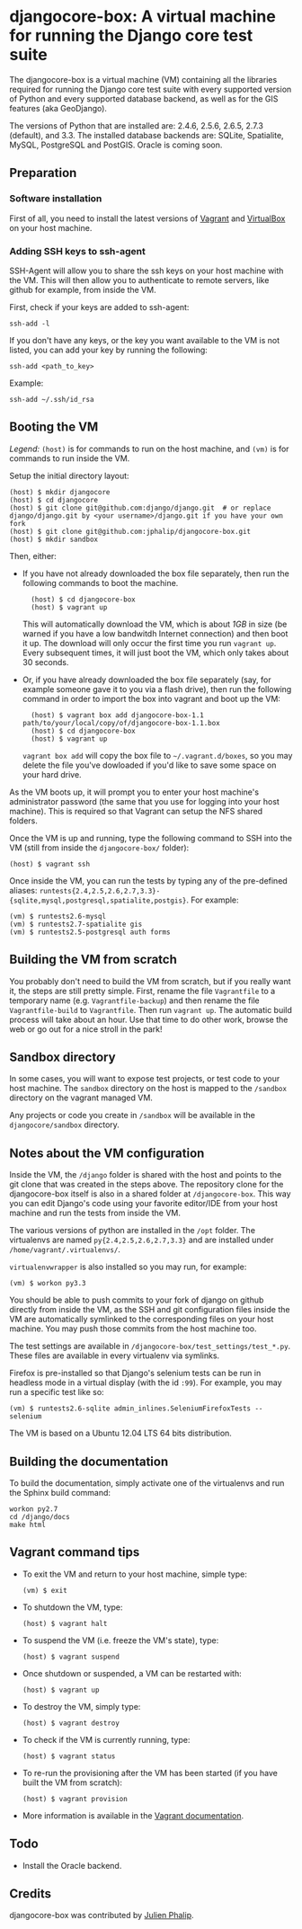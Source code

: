 djangocore-box: A virtual machine for running the Django core test suite
========================================================================

The djangocore-box is a virtual machine (VM) containing all the libraries
required for running the Django core test suite with every supported version of
Python and every supported database backend, as well as for the GIS features
(aka GeoDjango).

The versions of Python that are installed are: 2.4.6, 2.5.6, 2.6.5, 2.7.3
(default), and 3.3. The installed database backends are: SQLite, Spatialite,
MySQL, PostgreSQL and PostGIS. Oracle is coming soon.

Preparation
-----------

### Software installation

First of all, you need to install the latest versions of
[Vagrant](http://downloads.vagrantup.com/) and
[VirtualBox](https://www.virtualbox.org/wiki/Downloads) on your host machine.


### Adding SSH keys to ssh-agent

SSH-Agent will allow you to share the ssh keys on your host machine with the
VM. This will then allow you to authenticate to remote servers, like github
for example, from inside the VM.

First, check if your keys are added to ssh-agent:

    ssh-add -l

If you don't have any keys, or the key you want available to the VM is not
listed, you can add your key by running the following:

    ssh-add <path_to_key>

Example:

    ssh-add ~/.ssh/id_rsa

Booting the VM
--------------

_Legend:_ `(host)` is for commands to run on the host machine, and `(vm)` is
for commands to run inside the VM.

Setup the initial directory layout:

    (host) $ mkdir djangocore
    (host) $ cd djangocore
    (host) $ git clone git@github.com:django/django.git  # or replace django/django.git by <your username>/django.git if you have your own fork
    (host) $ git clone git@github.com:jphalip/djangocore-box.git
    (host) $ mkdir sandbox

Then, either:

* If you have not already downloaded the box file separately, then run the
  following commands to boot the machine.

        (host) $ cd djangocore-box
        (host) $ vagrant up

  This will automatically download the VM, which is about _1GB_ in size (be
  warned if you have a low bandwitdh Internet connection) and then boot it up.
  The download will only occur the first time you run `vagrant up`. Every
  subsequent times, it will just boot the VM, which only takes about 30
  seconds.

* Or, if you have already downloaded the box file separately (say, for example
  someone gave it to you via a flash drive), then run the following command in
  order to import the box into vagrant and boot up the VM:

        (host) $ vagrant box add djangocore-box-1.1 path/to/your/local/copy/of/djangocore-box-1.1.box
        (host) $ cd djangocore-box
        (host) $ vagrant up

  `vagrant box add` will copy the box file to `~/.vagrant.d/boxes`, so you may
  delete the file you've dowloaded if you'd like to save some space on your
  hard drive.

As the VM boots up, it will prompt you to enter your host machine's
administrator password (the same that you use for logging into your host
machine). This is required so that Vagrant can setup the NFS shared folders.

Once the VM is up and running, type the following command to SSH into the VM
(still from inside the `djangocore-box/` folder):

    (host) $ vagrant ssh

Once inside the VM, you can run the tests by typing any of the pre-defined
aliases: `runtests{2.4,2.5,2.6,2.7,3.3}-{sqlite,mysql,postgresql,spatialite,postgis}`.
For example:

    (vm) $ runtests2.6-mysql
    (vm) $ runtests2.7-spatialite gis
    (vm) $ runtests2.5-postgresql auth forms

Building the VM from scratch
----------------------------

You probably don't need to build the VM from scratch, but if you really want
it, the steps are still pretty simple. First, rename the file `Vagrantfile` to
a temporary name (e.g. `Vagrantfile-backup`) and then rename the file
`Vagrantfile-build` to `Vagrantfile`. Then run `vagrant up`. The automatic
build process will take about an hour. Use that time to do other work, browse
the web or go out for a nice stroll in the park!

Sandbox directory
-----------------

In some cases, you will want to expose test projects, or test code to your host
machine. The `sandbox` directory on the host is mapped to the `/sandbox`
directory on the vagrant managed VM.

Any projects or code you create in `/sandbox` will be available in the
`djangocore/sandbox` directory.

Notes about the VM configuration
--------------------------------

Inside the VM, the `/django` folder is shared with the host and points to the
git clone that was created in the steps above. The repository clone for the
djangocore-box itself is also in a shared folder at `/djangocore-box`. This way
you can edit Django's code using your favorite editor/IDE from your host
machine and run the tests from inside the VM.

The various versions of python are installed in the `/opt` folder. The
virtualenvs are named `py{2.4,2.5,2.6,2.7,3.3}` and are installed under
`/home/vagrant/.virtualenvs/`.

`virtualenvwrapper` is also installed so you may run, for example:

    (vm) $ workon py3.3

You should be able to push commits to your fork of django on github directly
from inside the VM, as the SSH and git configuration files inside the VM are
automatically symlinked to the corresponding files on your host machine. You
may push those commits from the host machine too.

The test settings are available in `/djangocore-box/test_settings/test_*.py`.
These files are available in every virtualenv via symlinks.

Firefox is pre-installed so that Django's selenium tests can be run in headless
mode in a virtual display (with the id `:99`). For example, you may run a
specific test like so:

    (vm) $ runtests2.6-sqlite admin_inlines.SeleniumFirefoxTests --selenium

The VM is based on a Ubuntu 12.04 LTS 64 bits distribution.

Building the documentation
--------------------------

To build the documentation, simply activate one of the virtualenvs and run the
Sphinx build command:

    workon py2.7
    cd /django/docs
    make html

Vagrant command tips
--------------------

- To exit the VM and return to your host machine, simple type:

    `(vm) $ exit`

- To shutdown the VM, type:

    `(host) $ vagrant halt`

- To suspend the VM (i.e. freeze the VM's state), type:

    `(host) $ vagrant suspend`

- Once shutdown or suspended, a VM can be restarted with:

    `(host) $ vagrant up`

- To destroy the VM, simply type:

    `(host) $ vagrant destroy`

- To check if the VM is currently running, type:

    `(host) $ vagrant status`

- To re-run the provisioning after the VM has been started (if you have built
  the VM from scratch):

    `(host) $ vagrant provision`

- More information is available in the [Vagrant documentation](http://vagrantup.com/v1/docs/index.html).


Todo
----

- Install the Oracle backend.

Credits
-------

djangocore-box was contributed by [Julien Phalip](https://twitter.com/julienphalip).
